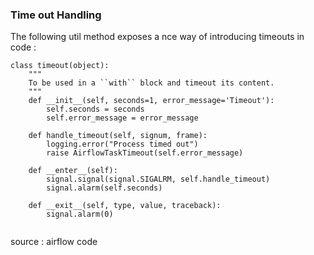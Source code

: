 ### Time out Handling

The following util method exposes a nce way of introducing timeouts in code :

```
class timeout(object):
    """
    To be used in a ``with`` block and timeout its content.
    """
    def __init__(self, seconds=1, error_message='Timeout'):
        self.seconds = seconds
        self.error_message = error_message

    def handle_timeout(self, signum, frame):
        logging.error("Process timed out")
        raise AirflowTaskTimeout(self.error_message)

    def __enter__(self):
        signal.signal(signal.SIGALRM, self.handle_timeout)
        signal.alarm(self.seconds)

    def __exit__(self, type, value, traceback):
        signal.alarm(0)


```


source : airflow code
